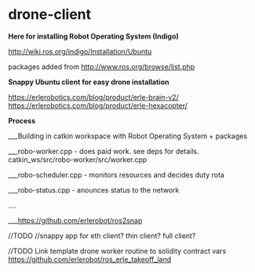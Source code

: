 # drone-client

**Here for installing Robot Operating System (Indigo)**

http://wiki.ros.org/indigo/Installation/Ubuntu

packages added from http://www.ros.org/browse/list.php



**Snappy Ubuntu client for easy drone installation**

https://erlerobotics.com/blog/product/erle-brain-v2/
https://erlerobotics.com/blog/product/erle-hexacopter/



**Process**

___Building in catkin workspace with Robot Operating System + packages

___robo-worker.cpp - does paid work. see deps for details.
	catkin_ws/src/robo-worker/src/worker.cpp

___robo-scheduler.cpp - monitors resources and decides duty rota

___robo-status.cpp - anounces status to the network

   ....

___https://github.com/erlerobot/ros2snap



//TODO
//snappy app for eth client? thin client? full client?


//TODO
Link template drone worker routine to solidity contract vars
https://github.com/erlerobot/ros_erle_takeoff_land
